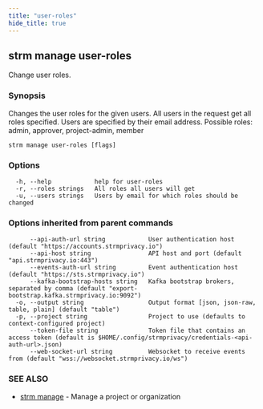 ```yaml
---
title: "user-roles"
hide_title: true
---
```

## strm manage user-roles

Change user roles.

### Synopsis

Changes the user roles for the given users. 
All users in the request get all roles specified. Users are specified by their email address.
Possible roles: admin, approver, project-admin, member

```
strm manage user-roles [flags]
```

### Options

```
  -h, --help            help for user-roles
  -r, --roles strings   All roles all users will get
  -u, --users strings   Users by email for which roles should be changed
```

### Options inherited from parent commands

```
      --api-auth-url string            User authentication host (default "https://accounts.strmprivacy.io")
      --api-host string                API host and port (default "api.strmprivacy.io:443")
      --events-auth-url string         Event authentication host (default "https://sts.strmprivacy.io")
      --kafka-bootstrap-hosts string   Kafka bootstrap brokers, separated by comma (default "export-bootstrap.kafka.strmprivacy.io:9092")
  -o, --output string                  Output format [json, json-raw, table, plain] (default "table")
  -p, --project string                 Project to use (defaults to context-configured project)
      --token-file string              Token file that contains an access token (default is $HOME/.config/strmprivacy/credentials-<api-auth-url>.json)
      --web-socket-url string          Websocket to receive events from (default "wss://websocket.strmprivacy.io/ws")
```

### SEE ALSO

* [strm manage](docs/04-reference/01-cli-reference/strm/manage/index.md)	 - Manage a project or organization

